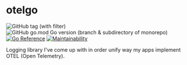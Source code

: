# otelgo

![GitHub tag (with filter)](https://img.shields.io/github/v/tag/wasilak/otelgo) ![GitHub go.mod Go version (branch & subdirectory of monorepo)](https://img.shields.io/github/go-mod/go-version/wasilak/otelgo/main) [![Go Reference](https://pkg.go.dev/badge/github.com/wasilak/otelgo.svg)](https://pkg.go.dev/github.com/wasilak/otelgo) [![Maintainability](https://api.codeclimate.com/v1/badges/ce4cd4fe1e30b1ddbac5/maintainability)](https://codeclimate.com/github/wasilak/otelgo/maintainability)

Logging library I've come up with in order unify way my apps implement OTEL (Open Telemetry).
